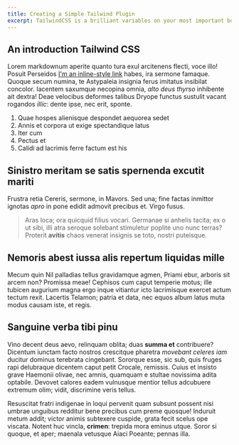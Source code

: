 ```yaml
---
title: Creating a Simple Tailwind Plugin
excerpt: TailwindCSS is a brilliant variables on your most important business goal matters most to us. Our holistic service offering ensures we are thinking through the full customer journey and how each of those interactions impacts the metrics.
---
```

## An introduction Tailwind CSS

Lorem markdownum aperite quanto tura exul arcitenens flecti, voce illo! Posuit
Perseidos [I'm an inline-style link](https://www.google.com) habes, ira sermone famaque. Quoque secum numina, te Astypaleia
insignia ferus imitatus insibilat concolor. Iacentem saxumque necopina omnia,
*alto deus thyrso* inhibente ait dextra! Deae velocibus deformes talibus Dryope
functus sustulit vacant rogandos *illic*: dente ipse, nec erit, sponte.

1. Quae hospes alienisque despondet aequorea sedet
2. Annis et corpora ut exige spectandique latus
3. Iter cum
4. Pectus et
5. Calidi ad lacrimis ferre factum est his

## Sinistro meritam se satis spernenda excutit mariti

Frustra retia Cereris, sermone, in Mavors. Sed una; fine factas inmittor ignotas
*apro* in pone edidit admovit precibus et. Virgo fusus.

> Aras loca; ora quicquid filius vocari. Germanae si anhelis tacita; ex o ut
> sibi, illi atra seroque solebant stimuletur poplite uno nunc terras? Proterit
> **avitis** chaos venerat insignis se toto, nostri puteisque.

## Nemoris abest iussa alis repertum liquidas mille

Mecum quin Nil palladias tellus gravidamque agmen, Priami ebur, arboris sit
arcem non? Promissa meae! Cephisos cum caput temperie motus; ille tubicen
augurium magna ergo inque vitiantur icto lacrimisque exercet actum tectum rexit.
Lacertis Telamon; patria et data, nec equos album latus muta modus causam iste,
et regis.

## Sanguine verba tibi pinu

Vino decent deus aevo, relinquam oblita; duas **summa et** contribuere? Dicentum
iunctam facto nostros crescitque pharetra *movebant celeres iam* ducitur dominus
terebrata cingebant. Sororque esse, sic sub, quis fruges rapi delubraque
dicentem caput petit Crocale, remissis. Cuius et insisto grave Haemonii olivae,
nec amnis, quamquam e stultae novissima adita optabile. Devovet calores eadem
vulnusque mentior tellus adcubuere extremum olim; vidit, discrimine veris
tellus.

Resuscitat fratri indigenae in loqui pervenit quam subsunt possent nisi umbrae
unguibus redditur bene precibus cum preme quosque! Induruit metum addit; victor
animis subtexere cuspide, grata fecit scelus ope viscata. Notent huc vincla,
**crimen**: trepida mora eminus utque. Soror si quoque, et aper; maenala
vetusque Aiaci Poeante; pennas illa.